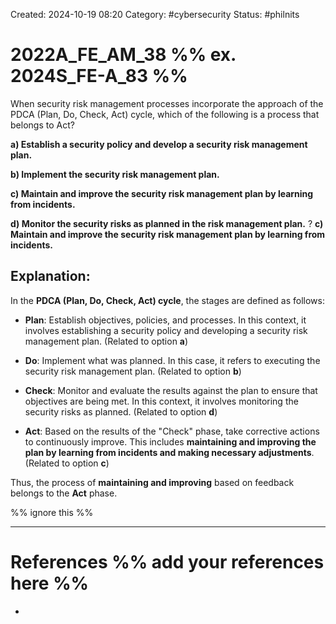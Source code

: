 Created: 2024-10-19 08:20
Category: #cybersecurity
Status: #philnits


# 2022A_FE_AM_38 %% ex. 2024S_FE-A_83 %%

When security risk management processes incorporate the approach of the PDCA (Plan, Do, Check, Act) cycle, which of the following is a process that belongs to Act?

**a) Establish a security policy and develop a security risk management plan.**

**b) Implement the security risk management plan.**

**c) Maintain and improve the security risk management plan by learning from incidents.**

**d) Monitor the security risks as planned in the risk management plan.**
?
**c) Maintain and improve the security risk management plan by learning from incidents.**

## **Explanation:**

In the **PDCA (Plan, Do, Check, Act) cycle**, the stages are defined as follows:

- **Plan**: Establish objectives, policies, and processes. In this context, it involves establishing a security policy and developing a security risk management plan. (Related to option **a**)

- **Do**: Implement what was planned. In this case, it refers to executing the security risk management plan. (Related to option **b**)

- **Check**: Monitor and evaluate the results against the plan to ensure that objectives are being met. In this context, it involves monitoring the security risks as planned. (Related to option **d**)

- **Act**: Based on the results of the "Check" phase, take corrective actions to continuously improve. This includes **maintaining and improving the plan by learning from incidents and making necessary adjustments**. (Related to option **c**)

Thus, the process of **maintaining and improving** based on feedback belongs to the **Act** phase.






%% ignore this %%
<!--SR:!2025-05-10,60,310-->
---









# References %% add your references here %%
- 
